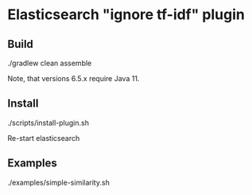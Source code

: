 <!--
  Title: Elasticsearch simple similarity (aka "ignore tf-idf") plugin
  Description: Elasticsearch plugin that ignores tf-idf.
  Author: sdauletau
  -->
  
# Elasticsearch "ignore tf-idf" plugin

## Build

./gradlew clean assemble

Note, that versions 6.5.x require Java 11.

## Install

./scripts/install-plugin.sh

Re-start elasticsearch

## Examples

./examples/simple-similarity.sh
